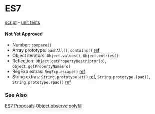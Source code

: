 # ES7

[script](es7.js) -
[unit tests](http://inexorabletash.github.io/polyfill/tests/es7.html)

#### Not Yet Approved
* Number: `compare()`
* Array prototype: `pushAll()`, `contains()` [ref](https://github.com/domenic/Array.prototype.contains/)
* Object iterators: `Object.values()`, `Object.entries()`
* Reflection: `Object.getPropertyDescriptor(o)`, `Object.getPropertyNames(o)`
* RegExp extras: `RegExp.escape()` [ref](http://esdiscuss.org/topic/regexp-escape)
* String extras: `String.prototype.at()` [ref](http://wiki.ecmascript.org/doku.php?id=strawman:string_at), 
  `String.prototype.lpad()`, `String.prototype.rpad()` [ref](http://wiki.ecmascript.org/doku.php?id=strawman:string_padding)



### See Also

[ES7 Proposals](experimental/README.md)
[Object.observe polyfill](https://gist.github.com/inexorabletash/8010316)
